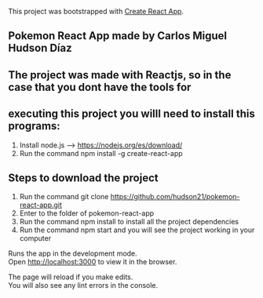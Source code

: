 This project was bootstrapped with [Create React App](https://github.com/facebook/create-react-app).

## Pokemon React App made by Carlos Miguel Hudson Díaz



## The project was made with Reactjs, so in the case that you dont have the tools for 
## executing this project you willl need to install this programs:
1. Install node.js --> https://nodejs.org/es/download/
2. Run the command npm install -g create-react-app

## Steps to download the project
1. Run the command git clone https://github.com/hudson21/pokemon-react-app.git
2. Enter to the folder of pokemon-react-app
3. Run the command npm install to install all the project dependencies
4. Run the command npm start and you will see the project working in your computer


Runs the app in the development mode.<br>
Open [http://localhost:3000](http://localhost:3000) to view it in the browser.

The page will reload if you make edits.<br>
You will also see any lint errors in the console.

